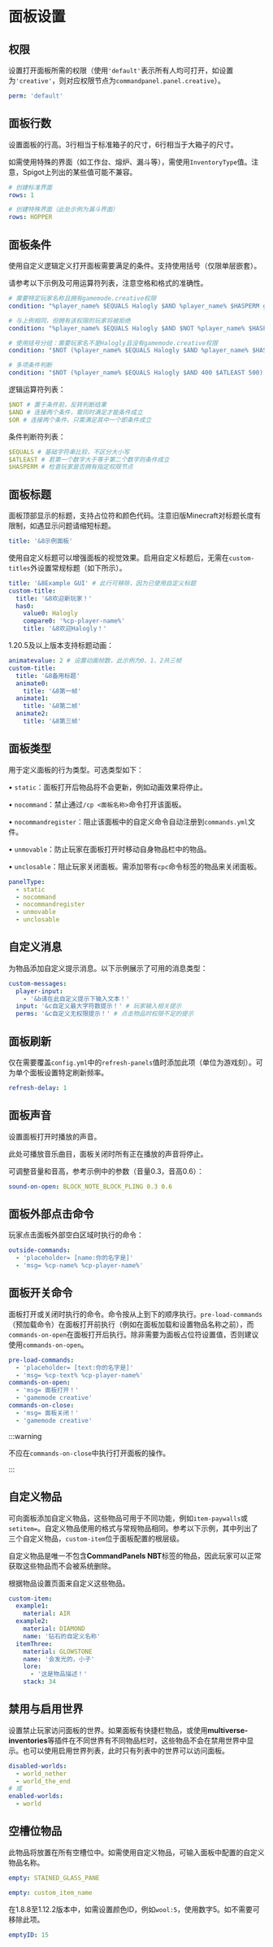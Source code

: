 # 面板设置

## 权限

设置打开面板所需的权限（使用`'default'`表示所有人均可打开，如设置为`'creative'`，则对应权限节点为`commandpanel.panel.creative`）。

```yaml
perm: 'default'
```

## 面板行数

设置面板的行高。3行相当于标准箱子的尺寸，6行相当于大箱子的尺寸。

如需使用特殊的界面（如工作台、熔炉、漏斗等），需使用`InventoryType`值。注意，Spigot上列出的某些值可能不兼容。

```yaml
# 创建标准界面
rows: 1
```

```yaml
# 创建特殊界面（此处示例为漏斗界面）
rows: HOPPER
```

## 面板条件

使用自定义逻辑定义打开面板需要满足的条件。支持使用括号（仅限单层嵌套）。

请参考以下示例及可用运算符列表，注意空格和格式的准确性。

```yaml
# 需要特定玩家名称且拥有gamemode.creative权限
condition: "%player_name% $EQUALS Halogly $AND %player_name% $HASPERM gamemode.creative"
```

```yaml
# 与上例相同，但拥有该权限的玩家将被拒绝
condition: "%player_name% $EQUALS Halogly $AND $NOT %player_name% $HASPERM gamemode.creative"
```

```yaml
# 使用括号分组：需要玩家名不是Halogly且没有gamemode.creative权限
condition: "$NOT (%player_name% $EQUALS Halogly $AND %player_name% $HASPERM gamemode.creative)"
```

```yaml
# 多项条件判断
condition: "$NOT (%player_name% $EQUALS Halogly $AND 400 $ATLEAST 500) $AND ($NOT %player_name% $EQUALS Steve $OR %player_name% $HASPERM gamemode.creative)"
```

逻辑运算符列表：

```yaml
$NOT # 置于条件前，反转判断结果
$AND # 连接两个条件，需同时满足才能条件成立
$OR # 连接两个条件，只需满足其中一个即条件成立
```

条件判断符列表：

```yaml
$EQUALS # 基础字符串比较，不区分大小写
$ATLEAST # 若第一个数字大于等于第二个数字则条件成立
$HASPERM # 检查玩家是否拥有指定权限节点
```

## 面板标题

面板顶部显示的标题，支持占位符和颜色代码。注意旧版Minecraft对标题长度有限制，如遇显示问题请缩短标题。

```yaml
title: '&8示例面板'
```

使用自定义标题可以增强面板的视觉效果。启用自定义标题后，无需在`custom-titles`外设置常规标题（如下所示）。

```yaml
title: '&8Example GUI' # 此行可移除，因为已使用自定义标题
custom-title:
  title: '&8欢迎新玩家！'
  has0:
    value0: Halogly
    compare0: '%cp-player-name%'
    title: '&8欢迎Halogly！'
```

1.20.5及以上版本支持标题动画：

```yaml
animatevalue: 2 # 设置动画帧数，此示例为0、1、2共三帧
custom-title:
  title: '&8备用标题'
  animate0:
    title: '&8第一帧'
  animate1:
    title: '&8第二帧'
  animate2:
    title: '&8第三帧'
```

## 面板类型

用于定义面板的行为类型。可选类型如下：

• `static`：面板打开后物品将不会更新，例如动画效果将停止。

• `nocommand`：禁止通过`/cp <面板名称>`命令打开该面板。

• `nocommandregister`：阻止该面板中的自定义命令自动注册到`commands.yml`文件。

• `unmovable`：防止玩家在面板打开时移动自身物品栏中的物品。

• `unclosable`：阻止玩家关闭面板。需添加带有`cpc`命令标签的物品来关闭面板。

```yaml
panelType:
  - static
  - nocommand
  - nocommandregister
  - unmovable
  - unclosable
```

## 自定义消息

为物品添加自定义提示消息。以下示例展示了可用的消息类型：

```yaml
custom-messages:
  player-input:
    - '&b请在此自定义提示下输入文本！'
  input: '&c自定义最大字符数提示！' # 玩家输入相关提示
  perms: '&c自定义无权限提示！' # 点击物品时权限不足的提示
```

## 面板刷新

仅在需要覆盖`config.yml`中的`refresh-panels`值时添加此项（单位为游戏刻）。可为单个面板设置特定刷新频率。

```yaml
refresh-delay: 1
```

## 面板声音

设置面板打开时播放的声音。

此处可播放音乐曲目，面板关闭时所有正在播放的声音将停止。

可调整音量和音高，参考示例中的参数（音量0.3，音高0.6）：

```yaml
sound-on-open: BLOCK_NOTE_BLOCK_PLING 0.3 0.6
```

## 面板外部点击命令

玩家点击面板外部空白区域时执行的命令：

```yaml
outside-commands:
  - 'placeholder= [name:你的名字是]'
  - 'msg= %cp-name% %cp-player-name%'
```

## 面板开关命令

面板打开或关闭时执行的命令。命令按从上到下的顺序执行。`pre-load-commands`（预加载命令）在面板打开前执行（例如在面板加载和设置物品名称之前），而`commands-on-open`在面板打开后执行。除非需要为面板占位符设置值，否则建议使用`commands-on-open`。

```yaml
pre-load-commands:
  - 'placeholder= [text:你的名字是]'
  - 'msg= %cp-text% %cp-player-name%'
commands-on-open:
  - 'msg= 面板打开！'
  - 'gamemode creative'
commands-on-close:
  - 'msg= 面板关闭！'
  - 'gamemode creative'
```

:::warning

不应在`commands-on-close`中执行打开面板的操作。

:::

## 自定义物品

可向面板添加自定义物品，这些物品可用于不同功能，例如`item-paywalls`或`setitem=`。自定义物品使用的格式与常规物品相同。参考以下示例，其中列出了三个自定义物品，`custom-item`位于面板配置的根层级。

自定义物品是唯一不包含**CommandPanels NBT**标签的物品，因此玩家可以正常获取这些物品而不会被系统删除。

根据物品设置页面来自定义这些物品。

```yaml
custom-item:
  example1:
    material: AIR
  example2:
    material: DIAMOND
    name: '钻石的自定义名称'
  itemThree:
    material: GLOWSTONE
    name: '会发光的，小子'
    lore:
      - '这是物品描述！'
    stack: 34
```

## 禁用与启用世界

设置禁止玩家访问面板的世界。如果面板有快捷栏物品，或使用**multiverse-inventories**等插件在不同世界有不同物品栏时，这些物品不会在禁用世界中显示。也可以使用启用世界列表，此时只有列表中的世界可以访问面板。

```yaml
disabled-worlds:
  - world_nether
  - world_the_end
# 或
enabled-worlds:
  - world
```

## 空槽位物品

此物品将放置在所有空槽位中。如需使用自定义物品，可输入面板中配置的自定义物品名称。

```yaml
empty: STAINED_GLASS_PANE
```

```yaml
empty: custom_item_name
```

在1.8.8至1.12.2版本中，如需设置颜色ID，例如`wool:5`，使用数字5。如不需要可移除此项。

```yaml
emptyID: 15
```